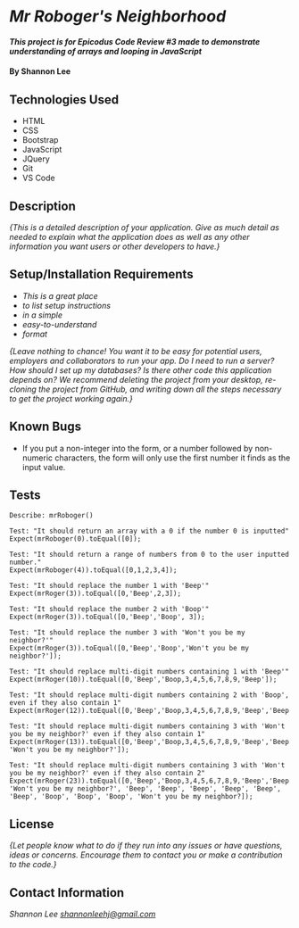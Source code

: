 # _Mr Roboger's Neighborhood_

#### _This project is for Epicodus Code Review #3 made to demonstrate understanding of arrays and looping in JavaScript_

#### By Shannon Lee

## Technologies Used

* HTML
* CSS
* Bootstrap
* JavaScript
* JQuery
* Git
* VS Code

## Description

_{This is a detailed description of your application. Give as much detail as needed to explain what the application does as well as any other information you want users or other developers to have.}_

## Setup/Installation Requirements

* _This is a great place_
* _to list setup instructions_
* _in a simple_
* _easy-to-understand_
* _format_

_{Leave nothing to chance! You want it to be easy for potential users, employers and collaborators to run your app. Do I need to run a server? How should I set up my databases? Is there other code this application depends on? We recommend deleting the project from your desktop, re-cloning the project from GitHub, and writing down all the steps necessary to get the project working again.}_

## Known Bugs

* If you put a non-integer into the form, or a number followed by non-numeric characters, the form will only use the first number it finds as the input value.

## Tests
```
Describe: mrRoboger()

Test: "It should return an array with a 0 if the number 0 is inputted"
Expect(mrRoboger(0).toEqual([0]);

Test: "It should return a range of numbers from 0 to the user inputted number."
Expect(mrRoboger(4)).toEqual([0,1,2,3,4]);

Test: "It should replace the number 1 with 'Beep'"
Expect(mrRoger(3)).toEqual([0,'Beep',2,3]);

Test: "It should replace the number 2 with 'Boop'"
Expect(mrRoger(3)).toEqual([0,'Beep','Boop', 3]);

Test: "It should replace the number 3 with 'Won't you be my neighbor?'"
Expect(mrRoger(3)).toEqual([0,'Beep','Boop','Won't you be my neighbor?']);

Test: "It should replace multi-digit numbers containing 1 with 'Beep'"
Expect(mrRoger(10)).toEqual([0,'Beep','Boop,3,4,5,6,7,8,9,'Beep']);

Test: "It should replace multi-digit numbers containing 2 with 'Boop', even if they also contain 1"
Expect(mrRoger(12)).toEqual([0,'Beep','Boop,3,4,5,6,7,8,9,'Beep','Beep','Boop']);

Test: "It should replace multi-digit numbers containing 3 with 'Won't you be my neighbor?' even if they also contain 1"
Expect(mrRoger(13)).toEqual([0,'Beep','Boop,3,4,5,6,7,8,9,'Beep','Beep','Boop', 'Won't you be my neighbor?']);

Test: "It should replace multi-digit numbers containing 3 with 'Won't you be my neighbor?' even if they also contain 2"
Expect(mrRoger(23)).toEqual([0,'Beep','Boop,3,4,5,6,7,8,9,'Beep','Beep','Boop', 'Won't you be my neighbor?', 'Beep', 'Beep', 'Beep', 'Beep', 'Beep', 'Beep', 'Boop', 'Boop', 'Boop', 'Won't you be my neighbor?]);

```
## License

_{Let people know what to do if they run into any issues or have questions, ideas or concerns.  Encourage them to contact you or make a contribution to the code.}_

## Contact Information

_Shannon Lee <shannonleehj@gmail.com>_